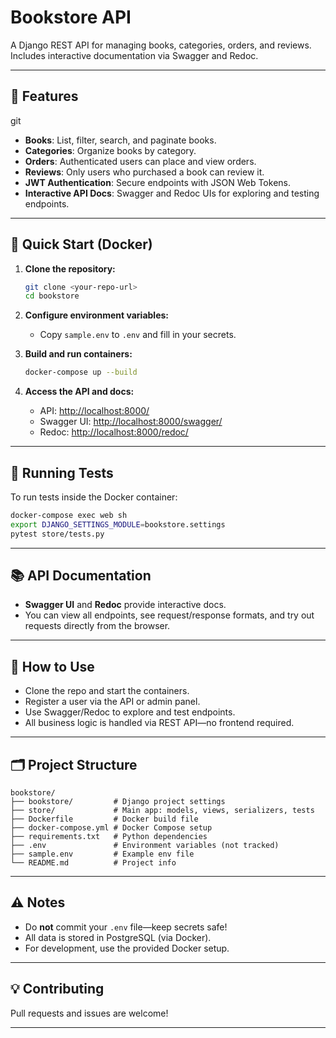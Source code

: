 # Bookstore API

A Django REST API for managing books, categories, orders, and reviews.  
Includes interactive documentation via Swagger and Redoc.

---

## 🚀 Features
git 
- **Books**: List, filter, search, and paginate books.
- **Categories**: Organize books by category.
- **Orders**: Authenticated users can place and view orders.
- **Reviews**: Only users who purchased a book can review it.
- **JWT Authentication**: Secure endpoints with JSON Web Tokens.
- **Interactive API Docs**: Swagger and Redoc UIs for exploring and testing endpoints.

---

## 🐳 Quick Start (Docker)

1. **Clone the repository:**
   ```sh
   git clone <your-repo-url>
   cd bookstore
   ```

2. **Configure environment variables:**
   - Copy `sample.env` to `.env` and fill in your secrets.

3. **Build and run containers:**
   ```sh
   docker-compose up --build
   ```

4. **Access the API and docs:**
   - API: [http://localhost:8000/](http://localhost:8000/)
   - Swagger UI: [http://localhost:8000/swagger/](http://localhost:8000/swagger/)
   - Redoc: [http://localhost:8000/redoc/](http://localhost:8000/redoc/)

---

## 🧪 Running Tests

To run tests inside the Docker container:

```sh
docker-compose exec web sh
export DJANGO_SETTINGS_MODULE=bookstore.settings
pytest store/tests.py
```

---

## 📚 API Documentation

- **Swagger UI** and **Redoc** provide interactive docs.
- You can view all endpoints, see request/response formats, and try out requests directly from the browser.

---

## 📝 How to Use

- Clone the repo and start the containers.
- Register a user via the API or admin panel.
- Use Swagger/Redoc to explore and test endpoints.
- All business logic is handled via REST API—no frontend required.

---

## 🗂 Project Structure

```
bookstore/
├── bookstore/         # Django project settings
├── store/             # Main app: models, views, serializers, tests
├── Dockerfile         # Docker build file
├── docker-compose.yml # Docker Compose setup
├── requirements.txt   # Python dependencies
├── .env               # Environment variables (not tracked)
├── sample.env         # Example env file
└── README.md          # Project info
```

---

## ⚠️ Notes

- Do **not** commit your `.env` file—keep secrets safe!
- All data is stored in PostgreSQL (via Docker).
- For development, use the provided Docker setup.

---

## 💡 Contributing

Pull requests and issues are welcome!

---
